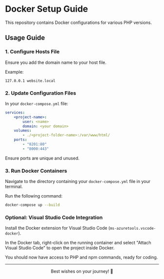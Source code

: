 # Docker Setup Guide

This repository contains Docker configurations for various PHP versions.

## Usage Guide

### 1. Configure Hosts File

Ensure you add the domain name to your host file.

Example:
```
127.0.0.1 website.local
```

### 2. Update Configuration Files

In your `docker-compose.yml` file:

```yaml
services: 
    <project-name>:
        user: <name>
        domain: <your domain>
    volumes:
        - ./<project-folder-name>:/var/www/html/
    ports:
        - "8201:80"
        - "8000:443"
```

Ensure ports are unique and unused.

### 3. Run Docker Containers

Navigate to the directory containing your `docker-compose.yml` file in your terminal.

Run the following command:
```bash
docker-compose up --build
```

### Optional: Visual Studio Code Integration

Install the Docker extension for Visual Studio Code (`ms-azuretools.vscode-docker`).

In the Docker tab, right-click on the running container and select "Attach Visual Studio Code" to open the project inside Docker.

You should now have access to PHP and npm commands, ready for coding.

---

<center> Best wishes on your journey! 💛 </center>